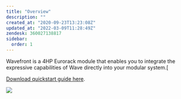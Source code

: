 ```yaml
---
title: "Overview"
description: ""
created_at: "2020-09-23T13:23:08Z"
updated_at: "2022-03-09T11:28:49Z"
zendesk: 360027138817
sidebar:
  order: 1
---
```


Wavefront is a 4HP Eurorack module that enables you to integrate the expressive capabilities of Wave directly into your modular system.[

[ Download quickstart guide here](/quickstart-guides/wavefront.pdf).

![](/images/article_360013554057_image_1.png)
